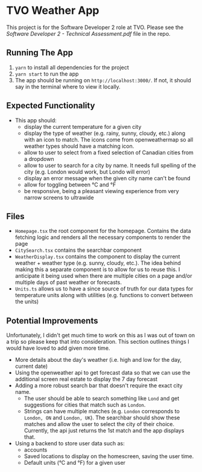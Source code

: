 # TVO Weather App

This project is for the Software Developer 2 role at TVO. Please see the _Software Developer 2 - Technical Assessment.pdf_ file in the repo.

## Running The App

1. `yarn` to install all dependencies for the project
2. `yarn start` to run the app
3. The app should be running on `http://localhost:3000/`. If not, it should say in the terminal where to view it locally.

## Expected Functionality

- This app should:
  - display the current temperature for a given city
  - display the type of weather (e.g. rainy, sunny, cloudy, etc.) along with an icon to match. The icons come from openweathermap so all weather types should have a matching icon.
  - allow to user to select from a fixed selection of Canadian cities from a dropdown
  - allow to user to search for a city by name. It needs full spelling of the city (e.g. London would work, but Londo will error)
  - display an error message when the given city name can't be found
  - allow for toggling between °C and °F
  - be responsive, being a pleasant viewing experience from very narrow screens to ultrawide

## Files

- `Homepage.tsx` the root component for the homepage. Contains the data fetching logic and renders all the necessary components to render the page
- `CitySearch.tsx` contains the searchbar component
- `WeatherDisplay.tsx` contains the component to display the current weather + weather type (e.g. sunny, cloudy, etc.). The idea behind making this a separate component is to allow for us to reuse this. I anticipate it being used when there are multiple cities on a page and/or multiple days of past weather or forecasts.
- `Units.ts` allows us to have a since source of truth for our data types for temperature units along with utilities (e.g. functions to convert between the units)

## Potential Improvements

Unfortunately, I didn't get much time to work on this as I was out of town on a trip so please keep that into consideration. This section outlines things I would have loved to add given more time.

- More details about the day's weather (i.e. high and low for the day, current date)
- Using the openweather api to get forecast data so that we can use the additional screen real estate to display the 7 day forecast
- Adding a more robust search bar that doesn't require the exact city name.
  - The user should be able to search something like `Lond` and get suggestions for cities that match such as `London`.
  - Strings can have multiple matches (e.g. `London` corresponds to `London, ON` and `London, UK`). The searchbar should show these matches and allow the user to select the city of their choice. Currently, the api just returns the 1st match and the app displays that.
- Using a backend to store user data such as:
  - accounts
  - Saved locations to display on the homescreen, saving the user time.
  - Default units (°C and °F) for a given user
